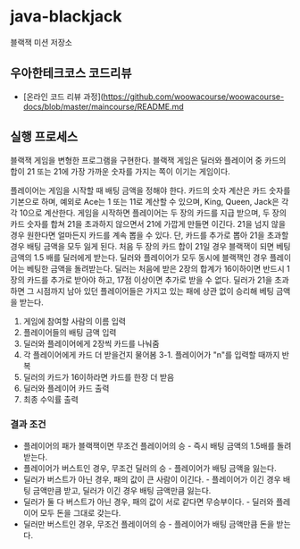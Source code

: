# java-blackjack

블랙잭 미션 저장소

## 우아한테크코스 코드리뷰

- [온라인 코드 리뷰 과정](https://github.com/woowacourse/woowacourse-docs/blob/master/maincourse/README.md
## 실행 프로세스

블랙잭 게임을 변형한 프로그램을 구현한다. 블랙잭 게임은 딜러와 플레이어 중 카드의 합이 21 또는 21에 가장 가까운 숫자를 가지는 쪽이 이기는 게임이다.


플레이어는 게임을 시작할 때 배팅 금액을 정해야 한다.
카드의 숫자 계산은 카드 숫자를 기본으로 하며, 예외로 Ace는 1 또는 11로 계산할 수 있으며, King, Queen, Jack은 각각 10으로 계산한다.
게임을 시작하면 플레이어는 두 장의 카드를 지급 받으며, 두 장의 카드 숫자를 합쳐 21을 초과하지 않으면서 21에 가깝게 만들면 이긴다. 21을 넘지 않을 경우 원한다면 얼마든지 카드를 계속 뽑을 수 있다. 단, 카드를 추가로 뽑아 21을 초과할 경우 배팅 금액을 모두 잃게 된다.
처음 두 장의 카드 합이 21일 경우 블랙잭이 되면 베팅 금액의 1.5 배를 딜러에게 받는다. 딜러와 플레이어가 모두 동시에 블랙잭인 경우 플레이어는 베팅한 금액을 돌려받는다.
딜러는 처음에 받은 2장의 합계가 16이하이면 반드시 1장의 카드를 추가로 받아야 하고, 17점 이상이면 추가로 받을 수 없다. 딜러가 21을 초과하면 그 시점까지 남아 있던 플레이어들은 가지고 있는 패에 상관 없이 승리해 베팅 금액을 받는다.

1. 게임에 참여할 사람의 이름 입력
2. 플레이어들의 배팅 금액 입력
3. 딜러와 플레이어에게 2장씩 카드를 나눠줌
4. 각 플레이어에게 카드 더 받을건지 물어봄
   3-1. 플레이어가 "n"를 입력할 때까지 반복
5. 딜러의 카드가 16이하라면 카드를 한장 더 받음
6. 딜러와 플레이어 카드 출력
7. 최종 수익률 출력

### 결과 조건
- 플레이어의 패가 블랙잭이면 무조건 플레이어의 승 - 즉시 배팅 금액의 1.5배를 돌려받는다.
- 플레이어가 버스트인 경우, 무조건 딜러의 승 - 플레이어가 배팅 금액을 잃는다.
- 딜러가 버스트가 아닌 경우, 패의 값이 큰 사람이 이긴다. - 플레이어가 이긴 경우 배팅 금액만큼 받고, 딜러가 이긴 경우 배팅 금액만큼 잃는다.
- 딜러가 둘 다 버스트가 아닌 경우, 패의 값이 서로 같다면 무승부이다. - 딜러와 플레이어 모두 돈을 그대로 갖는다.
- 딜러만 버스트인 경우, 무조건 플레이어의 승 - 플레이어가 배팅 금액만큼 돈을 받는다.